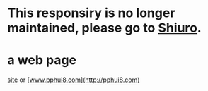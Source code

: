 # This responsiry is no longer maintained, please go to [Shiuro](https://github.com/pphui8/Shiuro).

# a web page
[site](https://pphui8.github.io) or [www.pphui8.com](http://pphui8.com)

